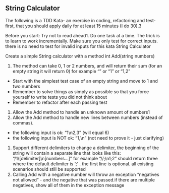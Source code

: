 ﻿## String Calculator

The following is a TDD Kata- an exercise in coding, refactoring and test-first, that you should apply daily for at least 15 minutes (I do 30).3

Before you start: 
Try not to read ahead1.
Do one task at a time. The trick is to learn to work incrementally.
Make sure you only test for correct inputs. there is no need to test for invalid inputs for this kata
String Calculator

Create a simple String calculator with a method int Add(string numbers)
1. The method can take 0, 1 or 2 numbers, and will return their sum (for an empty string it will return 0) for example “” or “1” or “1,2”
- Start with the simplest test case of an empty string and move to 1 and two numbers
- Remember to solve things as simply as possible so that you force yourself to write tests you did not think about
- Remember to refactor after each passing test
1. Allow the Add method to handle an unknown amount of numbers1
1. Allow the Add method to handle new lines between numbers (instead of commas).
- the following input is ok:  “1\n2,3”  (will equal 6)
- the following input is NOT ok:  “1,\n” (not need to prove it - just clarifying)
1. Support different delimiters
to change a delimiter, the beginning of the string will contain a separate line that looks like this:   “/1/[delimiter]\n[numbers…]” for example “//;\n1;2” should return three where the default delimiter is ‘;’ .
the first line is optional. all existing scenarios should still be supported
1. Calling Add with a negative number will throw an exception “negatives not allowed” - and the negative that was passed.if there are multiple negatives, show all of them in the exception message

